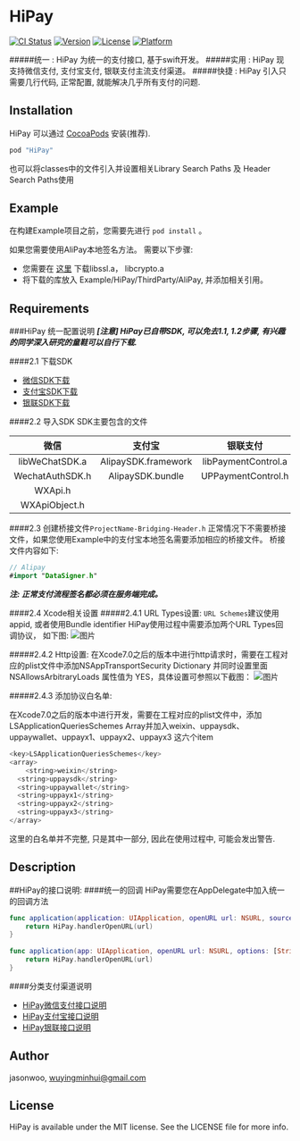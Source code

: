 # HiPay

[![CI Status](http://img.shields.io/travis/jasonwoo/HiPay.svg?style=flat)](https://travis-ci.org/jasonwoo/HiPay)
[![Version](https://img.shields.io/cocoapods/v/HiPay.svg?style=flat)](http://cocoapods.org/pods/HiPay)
[![License](https://img.shields.io/cocoapods/l/HiPay.svg?style=flat)](http://cocoapods.org/pods/HiPay)
[![Platform](https://img.shields.io/cocoapods/p/HiPay.svg?style=flat)](http://cocoapods.org/pods/HiPay)

#####统一 : HiPay 为统一的支付接口, 基于swift开发。 
#####实用 : HiPay 现支持微信支付, 支付宝支付, 银联支付主流支付渠道。
#####快捷 : HiPay 引入只需要几行代码, 正常配置, 就能解决几乎所有支付的问题.

## Installation

HiPay 可以通过 [CocoaPods](http://cocoapods.org) 安装(推荐). 
```ruby
pod "HiPay"
```
也可以将classes中的文件引入并设置相关Library Search Paths 及 Header Search Paths使用

## Example
在构建Example项目之前，您需要先进行 `pod install` 。

如果您需要使用AliPay本地签名方法。 需要以下步骤:
* 您需要在 [这里](https://github.com/wuyingminhui/HiPay/tree/master/Example/HiPay/ThirdParty/AliPay) 下载libssl.a， libcrypto.a
* 将下载的库放入 Example/HiPay/ThirdParty/AliPay, 并添加相关引用。

## Requirements
###HiPay 统一配置说明
***[注意] HiPay已自带SDK, 可以免去1.1, 1.2步骤, 有兴趣的同学深入研究的童鞋可以自行下载.***

####2.1 下载SDK
* [微信SDK下载](https://pay.weixin.qq.com/wiki/doc/api/app/app.php?chapter=11_1)
* [支付宝SDK下载](https://doc.open.alipay.com/doc2/detail?treeId=59&articleId=103563&docType=1)
* [银联SDK下载](https://open.unionpay.com/ajweb/help/file/toDetailPage?id=346&flag=2)

####2.2 导入SDK
SDK主要包含的文件

|微信            |支付宝              |银联支付            |
|:------:       |:------:           |:------:           |
|libWeChatSDK.a |AlipaySDK.framework|libPaymentControl.a|
|WechatAuthSDK.h|AlipaySDK.bundle   |UPPaymentControl.h |
|WXApi.h        |                   |                   |
|WXApiObject.h  |                   |                   |


####2.3 创建桥接文件`ProjectName-Bridging-Header.h`
正常情况下不需要桥接文件，如果您使用Example中的支付宝本地签名需要添加相应的桥接文件。
桥接文件内容如下:
```Swift
// Alipay
#import "DataSigner.h"
```
***注: 正常支付流程签名都必须在服务端完成。***

####2.4 Xcode相关设置
#####2.4.1 URL Types设置:
`URL Schemes`建议使用appid, 或者使用Bundle identifier
HiPay使用过程中需要添加两个URL Types回调协议， 如下图:
![图片](https://github.com/wuyingminhui/HiPay/blob/master/HiPay/Assets/url_scheme.png)

#####2.4.2 Http设置:
在Xcode7.0之后的版本中进行http请求时，需要在工程对应的plist文件中添加NSAppTransportSecurity  Dictionary 并同时设置里面NSAllowsArbitraryLoads 属性值为 YES，具体设置可参照以下截图：
![图片](https://github.com/wuyingminhui/HiPay/blob/master/HiPay/Assets/security.png)

#####2.4.3 添加协议白名单:

在Xcode7.0之后的版本中进行开发，需要在工程对应的plist文件中，添加LSApplicationQueriesSchemes  Array并加入weixin、uppaysdk、uppaywallet、uppayx1、uppayx2、uppayx3 这六个item
```Swift
<key>LSApplicationQueriesSchemes</key>
<array>
	<string>weixin</string>
  <string>uppaysdk</string>
  <string>uppaywallet</string>
  <string>uppayx1</string>
  <string>uppayx2</string>
  <string>uppayx3</string>
</array>
```
这里的白名单并不完整, 只是其中一部分, 因此在使用过程中, 可能会发出警告.

## Description
##HiPay的接口说明:
####统一的回调
HiPay需要您在AppDelegate中加入统一的回调方法

```Swift
func application(application: UIApplication, openURL url: NSURL, sourceApplication: String?, annotation: AnyObject) -> Bool {
    return HiPay.handlerOpenURL(url)
}
    
func application(app: UIApplication, openURL url: NSURL, options: [String : AnyObject]) -> Bool {
    return HiPay.handlerOpenURL(url)
}
```
####分类支付渠道说明
* [HiPay微信支付接口说明](https://github.com/wuyingminhui/HiPay/blob/master/HiPay/Classes/WxSDK/Guide.md)
* [HiPay支付宝接口说明](https://github.com/wuyingminhui/HiPay/tree/master/HiPay/Classes/AlipaySDk/Guide.md)
* [HiPay银联接口说明](https://github.com/wuyingminhui/HiPay/tree/master/HiPay/Classes/UPPaySDK/Guide.md)

## Author

jasonwoo, wuyingminhui@gmail.com

## License

HiPay is available under the MIT license. See the LICENSE file for more info.
